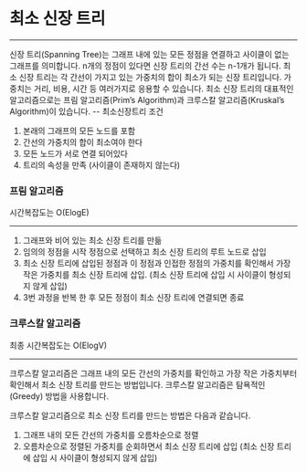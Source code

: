 # 최소 신장 트리

***
신장 트리(Spanning Tree)는 그래프 내에 있는 모든 정점을 연결하고 사이클이 없는 그래프를
의미합니다. n개의 정점이 있다면 신장 트리의 간선 수는 n-1개가 됩니다. 최소 신장 트리는 각 간선이 가지고 있는 가중치의 합이 최소가 되는 신장 트리입니다. 가중치는 거리, 비용, 시간 등 여러가지로 응용할 수 있습니다. 최소 신장 트리의 대표적인 알고리즘으로는 프림 알고리즘(Prim’s Algorithm)과 크루스칼 알고리즘(Kruskal’s Algorithm)이 있습니다.
-- 최소신장트리 조건
1. 본래의 그래프의 모든 노드를 포함
2. 간선의 가중치의 합이 최소여야 한다
3. 모든 노드가 서로 연결 되어있다
4. 트리의 속성을 만족 (사이클이 존재하지 않는다)

### 프림 알고리즘
시간복잡도는 O(ElogE)
***
1. 그래프와 비어 있는 최소 신장 트리를 만듦
2. 임의의 정점을 시작 정점으로 선택하고 최소 신장 트리의 루트 노드로 삽입
3. 최소 신장 트리에 삽입된 정점과 이 정점과 인접한 정점의 가중치를 확인해서 가장 작은 가중치를 최소 신장 트리에 삽입. (최소 신장 트리에 삽입 시 사이클이 형성되지 않게 삽입)
4. 3번 과정을 반복 한 후 모든 정점이 최소 신장 트리에 연결되면 종료

### 크루스칼 알고리즘
최종 시간복잡도는 O(ElogV)
***
크루스칼 알고리즘은 그래프 내의 모든 간선의 가중치를 확인하고 가장 작은 가중치부터 확인해서 최소 신장 트리를 만드는 방법입니다. 크루스칼 알고리즘은 탐욕적인(Greedy) 방법을 사용합니다.

크루스칼 알고리즘으로 최소 신장 트리를 만드는 방법은 다음과 같습니다.
1. 그래프 내의 모든 간선의 가중치를 오름차순으로 정렬
2. 오름차순으로 정렬된 가중치를 순회하면서 최소 신장 트리에 삽입 (최소 신장 트리에 삽입 시 사이클이 형성되지 않게 삽입)




